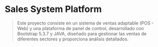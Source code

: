 # Sales System Platform

> Este proyecto consiste en un sistema de ventas adaptable (POS - Web) y una plataforma de panel de control,
desarrollado con Bootstrap 5.3.7 y JAVA, diseñado para gestionar las ventas de diferentes sectores y proporciona análisis detallados.
>

